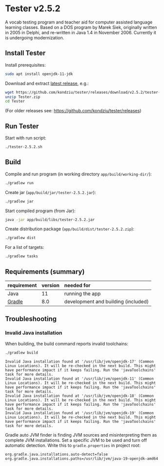 # Tester v2.5.2

A vocab testing program and teacher aid for computer assisted language learning
classes. Based on a DOS program by Marek Siek, originally written in 2005 in
Delphi, and re-written in Java 1.4 in November 2006. Currently it is undergoing
modernization.

## Install Tester

Install prerequisites:

```bash
sudo apt install openjdk-11-jdk
```

Download and extract [latest
release](https://github.com/kondziu/tester/releases/download/v2.5.2/tester-2.5.2.zip),
e.g.:

```bash
wget https://github.com/kondziu/tester/releases/download/v2.5.2/tester-2.5.2.zip
unzip Tester.zip
cd Tester
```

(For older releases see: https://github.com/kondziu/tester/releases)

## Run Tester

Start with run script:

```bash
./tester-2.5.2.sh
```

## Build

Compile and run program (in working directory `app/build/working-dir/`):

```bash
./gradlew run
```

Create jar (`app/build/jar/tester-2.5.2.jar`):

```bash
./gradlew jar 
```


Start compiled program (from Jar):

```bash
java -jar app/build/libs/tester-2.5.2.jar
```

Create distribution package (`app/build/dist/tester-2.5.2.zip`):

```bash
./gradlew dist
```

For a list of targets:

```bash
./gradlew tasks
```

## Requirements (summary)

| requirement                         | version | needed for                          |
| :--                                 | :--     | :--                                 |
| Java                                | 11      | running the app                     |
| [Gradle](https://maven.apache.org/) | 8.0     | development and building (included) |

## Troubleshooting

### Invalid Java installation

When building, the build command reports invalid toolchains:

```bash
./gradlew build
```

```
Invalid Java installation found at '/usr/lib/jvm/openjdk-17' (Common Linux Locations). It will be re-checked in the next build. This might have performance impact if it keeps failing. Run the 'javaToolchains' task for more details.
Invalid Java installation found at '/usr/lib/jvm/openjdk-11' (Common Linux Locations). It will be re-checked in the next build. This might have performance impact if it keeps failing. Run the 'javaToolchains' task for more details.
Invalid Java installation found at '/usr/lib/jvm/openjdk-18' (Common Linux Locations). It will be re-checked in the next build. This might have performance impact if it keeps failing. Run the 'javaToolchains' task for more details.
Invalid Java installation found at '/usr/lib/jvm/openjdk-19' (Common Linux Locations). It will be re-checked in the next build. This might have performance impact if it keeps failing. Run the 'javaToolchains' task for more details.
```

Gradle auto JVM finder is finding JVM sources and misinterpreting them as
complete JVM installations. Set a specific JVM to be used and turn off automatic
detection. Write this to `gradle.properties` in project root:

```
org.gradle.java.installations.auto-detect=false
org.gradle.java.installations.paths=/usr/lib/jvm/java-19-openjdk-amd64
```